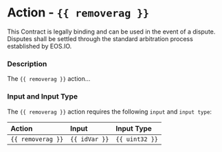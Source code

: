 # Action - `{{ removerag }}`

This Contract is legally binding and can be used in the event of a dispute. Disputes shall be settled through the standard arbitration process established by EOS.IO.

### Description

The `{{ removerag }}` action... 

### Input and Input Type

The `{{ removerag }}` action requires the following `input` and `input type`:

| Action | Input | Input Type |
|:--|:--|:--|
| `{{ removerag }}` | `{{ idVar }}` | `{{ uint32 }}` |
